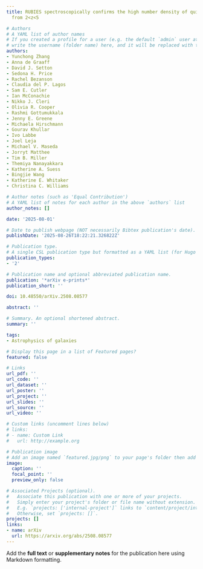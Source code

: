 ```yaml
---
title: RUBIES spectroscopically confirms the high number density of quiescent galaxies
  from 2<z<5

# Authors
# A YAML list of author names
# If you created a profile for a user (e.g. the default `admin` user at `content/authors/admin/`), 
# write the username (folder name) here, and it will be replaced with their full name and linked to their profile.
authors:
- Yunchong Zhang
- Anna de Graaff
- David J. Setton
- Sedona H. Price
- Rachel Bezanson
- Claudia del P. Lagos
- Sam E. Cutler
- Ian McConachie
- Nikko J. Cleri
- Olivia R. Cooper
- Rashmi Gottumukkala
- Jenny E. Greene
- Michaela Hirschmann
- Gourav Khullar
- Ivo Labbe
- Joel Leja
- Michael V. Maseda
- Jorryt Matthee
- Tim B. Miller
- Themiya Nanayakkara
- Katherine A. Suess
- Bingjie Wang
- Katherine E. Whitaker
- Christina C. Williams

# Author notes (such as 'Equal Contribution')
# A YAML list of notes for each author in the above `authors` list
author_notes: []

date: '2025-08-01'

# Date to publish webpage (NOT necessarily Bibtex publication's date).
publishDate: '2025-08-26T18:22:21.326822Z'

# Publication type.
# A single CSL publication type but formatted as a YAML list (for Hugo requirements).
publication_types:
- '2'

# Publication name and optional abbreviated publication name.
publication: '*arXiv e-prints*'
publication_short: ''

doi: 10.48550/arXiv.2508.08577

abstract: ''

# Summary. An optional shortened abstract.
summary: ''

tags:
- Astrophysics of galaxies

# Display this page in a list of Featured pages?
featured: false

# Links
url_pdf: ''
url_code: ''
url_dataset: ''
url_poster: ''
url_project: ''
url_slides: ''
url_source: ''
url_video: ''

# Custom links (uncomment lines below)
# links:
# - name: Custom Link
#   url: http://example.org

# Publication image
# Add an image named `featured.jpg/png` to your page's folder then add a caption below.
image:
  caption: ''
  focal_point: ''
  preview_only: false

# Associated Projects (optional).
#   Associate this publication with one or more of your projects.
#   Simply enter your project's folder or file name without extension.
#   E.g. `projects: ['internal-project']` links to `content/project/internal-project/index.md`.
#   Otherwise, set `projects: []`.
projects: []
links:
- name: arXiv
  url: https://arxiv.org/abs/2508.08577
---
```


Add the **full text** or **supplementary notes** for the publication here using Markdown formatting.

